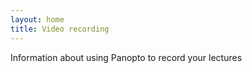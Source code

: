 ```yaml
---
layout: home
title: Video recording
---
```


Information about using Panopto to record your lectures 


